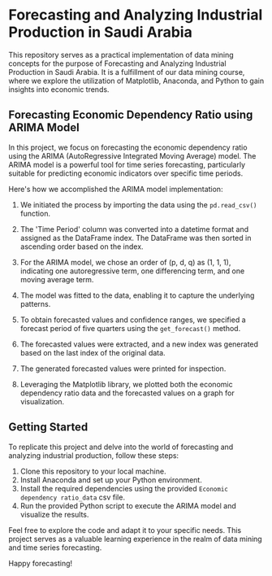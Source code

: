 # Forecasting and Analyzing Industrial Production in Saudi Arabia

This repository serves as a practical implementation of data mining concepts for the purpose of Forecasting and Analyzing Industrial Production in Saudi Arabia. It is a fulfillment of our data mining course, where we explore the utilization of Matplotlib, Anaconda, and Python to gain insights into economic trends.

## Forecasting Economic Dependency Ratio using ARIMA Model

In this project, we focus on forecasting the economic dependency ratio using the ARIMA (AutoRegressive Integrated Moving Average) model. The ARIMA model is a powerful tool for time series forecasting, particularly suitable for predicting economic indicators over specific time periods.

Here's how we accomplished the ARIMA model implementation:

1. We initiated the process by importing the data using the `pd.read_csv()` function.

2. The 'Time Period' column was converted into a datetime format and assigned as the DataFrame index. The DataFrame was then sorted in ascending order based on the index.

3. For the ARIMA model, we chose an order of (p, d, q) as (1, 1, 1), indicating one autoregressive term, one differencing term, and one moving average term.

4. The model was fitted to the data, enabling it to capture the underlying patterns.

5. To obtain forecasted values and confidence ranges, we specified a forecast period of five quarters using the `get_forecast()` method.

6. The forecasted values were extracted, and a new index was generated based on the last index of the original data.

7. The generated forecasted values were printed for inspection.

8. Leveraging the Matplotlib library, we plotted both the economic dependency ratio data and the forecasted values on a graph for visualization.

## Getting Started

To replicate this project and delve into the world of forecasting and analyzing industrial production, follow these steps:

1. Clone this repository to your local machine.
2. Install Anaconda and set up your Python environment.
3. Install the required dependencies using the provided `Economic dependency ratio_data` csv file.
4. Run the provided Python script to execute the ARIMA model and visualize the results.

Feel free to explore the code and adapt it to your specific needs. This project serves as a valuable learning experience in the realm of data mining and time series forecasting.

Happy forecasting!



